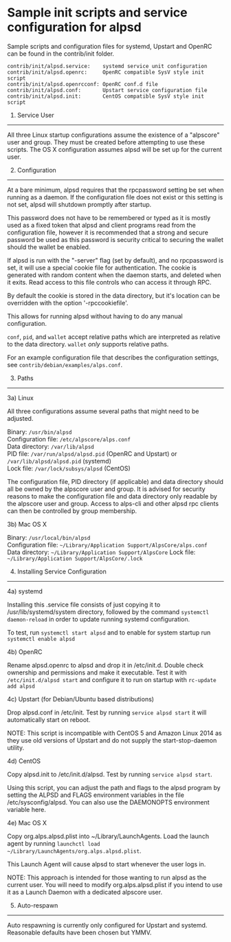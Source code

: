Sample init scripts and service configuration for alpsd
==========================================================

Sample scripts and configuration files for systemd, Upstart and OpenRC
can be found in the contrib/init folder.

    contrib/init/alpsd.service:    systemd service unit configuration
    contrib/init/alpsd.openrc:     OpenRC compatible SysV style init script
    contrib/init/alpsd.openrcconf: OpenRC conf.d file
    contrib/init/alpsd.conf:       Upstart service configuration file
    contrib/init/alpsd.init:       CentOS compatible SysV style init script

1. Service User
---------------------------------

All three Linux startup configurations assume the existence of a "alpscore" user
and group.  They must be created before attempting to use these scripts.
The OS X configuration assumes alpsd will be set up for the current user.

2. Configuration
---------------------------------

At a bare minimum, alpsd requires that the rpcpassword setting be set
when running as a daemon.  If the configuration file does not exist or this
setting is not set, alpsd will shutdown promptly after startup.

This password does not have to be remembered or typed as it is mostly used
as a fixed token that alpsd and client programs read from the configuration
file, however it is recommended that a strong and secure password be used
as this password is security critical to securing the wallet should the
wallet be enabled.

If alpsd is run with the "-server" flag (set by default), and no rpcpassword is set,
it will use a special cookie file for authentication. The cookie is generated with random
content when the daemon starts, and deleted when it exits. Read access to this file
controls who can access it through RPC.

By default the cookie is stored in the data directory, but it's location can be overridden
with the option '-rpccookiefile'.

This allows for running alpsd without having to do any manual configuration.

`conf`, `pid`, and `wallet` accept relative paths which are interpreted as
relative to the data directory. `wallet` *only* supports relative paths.

For an example configuration file that describes the configuration settings,
see `contrib/debian/examples/alps.conf`.

3. Paths
---------------------------------

3a) Linux

All three configurations assume several paths that might need to be adjusted.

Binary:              `/usr/bin/alpsd`  
Configuration file:  `/etc/alpscore/alps.conf`  
Data directory:      `/var/lib/alpsd`  
PID file:            `/var/run/alpsd/alpsd.pid` (OpenRC and Upstart) or `/var/lib/alpsd/alpsd.pid` (systemd)  
Lock file:           `/var/lock/subsys/alpsd` (CentOS)  

The configuration file, PID directory (if applicable) and data directory
should all be owned by the alpscore user and group.  It is advised for security
reasons to make the configuration file and data directory only readable by the
alpscore user and group.  Access to alps-cli and other alpsd rpc clients
can then be controlled by group membership.

3b) Mac OS X

Binary:              `/usr/local/bin/alpsd`  
Configuration file:  `~/Library/Application Support/AlpsCore/alps.conf`  
Data directory:      `~/Library/Application Support/AlpsCore`
Lock file:           `~/Library/Application Support/AlpsCore/.lock`

4. Installing Service Configuration
-----------------------------------

4a) systemd

Installing this .service file consists of just copying it to
/usr/lib/systemd/system directory, followed by the command
`systemctl daemon-reload` in order to update running systemd configuration.

To test, run `systemctl start alpsd` and to enable for system startup run
`systemctl enable alpsd`

4b) OpenRC

Rename alpsd.openrc to alpsd and drop it in /etc/init.d.  Double
check ownership and permissions and make it executable.  Test it with
`/etc/init.d/alpsd start` and configure it to run on startup with
`rc-update add alpsd`

4c) Upstart (for Debian/Ubuntu based distributions)

Drop alpsd.conf in /etc/init.  Test by running `service alpsd start`
it will automatically start on reboot.

NOTE: This script is incompatible with CentOS 5 and Amazon Linux 2014 as they
use old versions of Upstart and do not supply the start-stop-daemon utility.

4d) CentOS

Copy alpsd.init to /etc/init.d/alpsd. Test by running `service alpsd start`.

Using this script, you can adjust the path and flags to the alpsd program by
setting the ALPSD and FLAGS environment variables in the file
/etc/sysconfig/alpsd. You can also use the DAEMONOPTS environment variable here.

4e) Mac OS X

Copy org.alps.alpsd.plist into ~/Library/LaunchAgents. Load the launch agent by
running `launchctl load ~/Library/LaunchAgents/org.alps.alpsd.plist`.

This Launch Agent will cause alpsd to start whenever the user logs in.

NOTE: This approach is intended for those wanting to run alpsd as the current user.
You will need to modify org.alps.alpsd.plist if you intend to use it as a
Launch Daemon with a dedicated alpscore user.

5. Auto-respawn
-----------------------------------

Auto respawning is currently only configured for Upstart and systemd.
Reasonable defaults have been chosen but YMMV.
